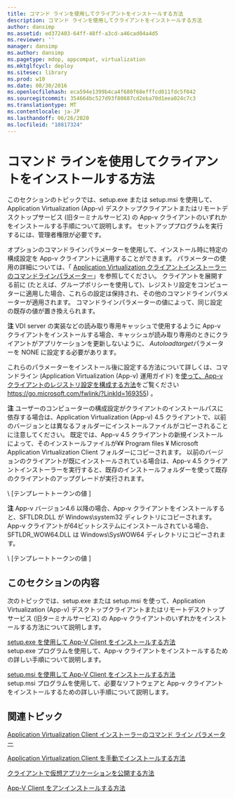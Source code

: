 ```yaml
---
title: コマンド ラインを使用してクライアントをインストールする方法
description: コマンド ラインを使用してクライアントをインストールする方法
author: dansimp
ms.assetid: ed372403-64ff-48ff-a3cd-a46cad04a4d5
ms.reviewer: ''
manager: dansimp
ms.author: dansimp
ms.pagetype: mdop, appcompat, virtualization
ms.mktglfcycl: deploy
ms.sitesec: library
ms.prod: w10
ms.date: 08/30/2016
ms.openlocfilehash: eca594e1399b4ca4f680f68efffcd011fdc5f042
ms.sourcegitcommit: 354664bc527d93f80687cd2eba70d1eea024c7c3
ms.translationtype: MT
ms.contentlocale: ja-JP
ms.lasthandoff: 06/26/2020
ms.locfileid: "10817324"
---
```

# コマンド ラインを使用してクライアントをインストールする方法


このセクションのトピックでは、setup.exe または setup.msi を使用して、Application Virtualization (App-v) デスクトップクライアントまたはリモートデスクトップサービス (旧ターミナルサービス) の App-v クライアントのいずれかをインストールする手順について説明します。 セットアッププログラムを実行するには、管理者権限が必要です。

オプションのコマンドラインパラメーターを使用して、インストール時に特定の構成設定を App-v クライアントに適用することができます。 パラメーターの使用の詳細については、「 [Application Virtualization クライアントインストーラーのコマンドラインパラメーター](application-virtualization-client-installer-command-line-parameters.md)」を参照してください。 クライアントを展開する前に (たとえば、グループポリシーを使用して)、レジストリ設定をコンピューターに適用した場合、これらの設定は保持され、その他のコマンドラインパラメーターが適用されます。 コマンドラインパラメーターの値によって、同じ設定の既存の値が置き換えられます。

**注** VDI server の実装などの読み取り専用キャッシュで使用するように App-v クライアントをインストールする場合、キャッシュが読み取り専用のときにクライアントがアプリケーションを更新しないように、 *Autoloadtarget*パラメーターを NONE に設定する必要があります。

 

これらのパラメーターをインストール後に設定する方法について詳しくは、コマンドライン (Application Virtualization (App-v) 運用ガイド) を[使って、App-v クライアントのレジストリ設定を構成する方法](https://go.microsoft.com/fwlink/?LinkId=169355)をご覧ください https://go.microsoft.com/fwlink/?LinkId=169355) 。

**注** ユーザーのコンピューターの構成設定がクライアントのインストールパスに依存する場合は、Application Virtualization (App-v) 4.5 クライアントで、以前のバージョンとは異なるフォルダーにインストールファイルがコピーされることに注意してください。 既定では、App-v 4.5 クライアントの新規インストールによって、そのインストールファイルが¥¥ Program files ¥ Microsoft Application Virtualization Client フォルダーにコピーされます。 以前のバージョンのクライアントが既にインストールされている場合は、App-v 4.5 クライアントインストーラーを実行すると、既存のインストールフォルダーを使って既存のクライアントのアップグレードが実行されます。

 

\ [テンプレートトークンの値 \]

**注** App-v バージョン4.6 以降の場合、App-v クライアントをインストールすると、SFTLDR.DLL が Windows\\system32 ディレクトリにコピーされます。 App-v クライアントが64ビットシステムにインストールされている場合、SFTLDR\_WOW64.DLL は Windows\\SysWOW64 ディレクトリにコピーされます。

 

\ [テンプレートトークンの値 \]

## このセクションの内容


次のトピックでは、setup.exe または setup.msi を使って、Application Virtualization (App-v) デスクトップクライアントまたはリモートデスクトップサービス (旧ターミナルサービス) の App-v クライアントのいずれかをインストールする方法について説明します。

<a href="" id="how-to-install-the-app-v-client-by-using-setup-exe"></a>[setup.exe を使用して App-V Client をインストールする方法](how-to-install-the-app-v-client-by-using-setupexe-new.md)  
setup.exe プログラムを使用して、App-v クライアントをインストールするための詳しい手順について説明します。

<a href="" id="how-to-install-the-app-v-client-by-using-setup-msi"></a>[setup.msi を使用して App-V Client をインストールする方法](how-to-install-the-app-v-client-by-using-setupmsi-new.md)  
setup.msi プログラムを使用して、必要なソフトウェアと App-v クライアントをインストールするための詳しい手順について説明します。

## 関連トピック


[Application Virtualization Client インストーラーのコマンド ライン パラメーター](application-virtualization-client-installer-command-line-parameters.md)

[Application Virtualization Client を手動でインストールする方法](how-to-manually-install-the-application-virtualization-client.md)

[クライアントで仮想アプリケーションを公開する方法](how-to-publish-a-virtual-application-on-the-client.md)

[App-V Client をアンインストールする方法](how-to-uninstall-the-app-v-client.md)

 

 





